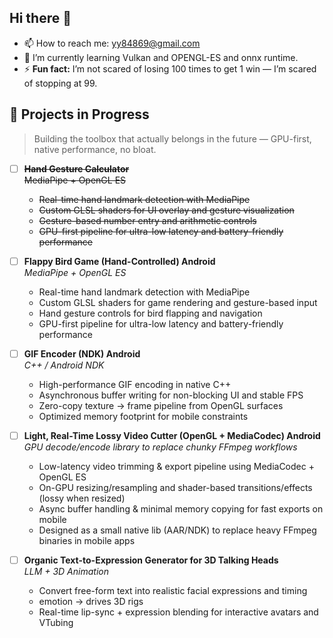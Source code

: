 ## Hi there 👋

<!--
**VoidYogendra/VoidYogendra** is a ✨ _special_ ✨ repository because its `README.md` (this file) appears on your GitHub profile.

Here are some ideas to get you started:

- 🔭 I’m currently working on ...
- 🌱 I’m currently learning ...
- 👯 I’m looking to collaborate on ...
- 🤔 I’m looking for help with ...
- 💬 Ask me about ...
- 📫 How to reach me: ...
- 😄 Pronouns: ...
- ⚡ Fun fact: ...
-->

- 📫 How to reach me: yy84869@gmail.com
- 🌱 I’m currently learning Vulkan and OPENGL-ES and onnx runtime.
- ⚡ **Fun fact:** I’m not scared of losing 100 times to get 1 win — I’m scared of stopping at 99.

## 🚀 Projects in Progress

> Building the toolbox that actually belongs in the future — GPU-first, native performance, no bloat.

- [ ] ~~**Hand Gesture Calculator**~~  
~~MediaPipe + OpenGL ES~~
  - ~~Real-time hand landmark detection with MediaPipe~~  
  - ~~Custom GLSL shaders for UI overlay and gesture visualization~~  
  - ~~Gesture-based number entry and arithmetic controls~~  
  - ~~GPU-first pipeline for ultra-low latency and battery-friendly performance~~

- [ ] **Flappy Bird Game (Hand-Controlled) Android**  
  _MediaPipe + OpenGL ES_  
  - Real-time hand landmark detection with MediaPipe  
  - Custom GLSL shaders for game rendering and gesture-based input  
  - Hand gesture controls for bird flapping and navigation  
  - GPU-first pipeline for ultra-low latency and battery-friendly performance  

- [ ] **GIF Encoder (NDK) Android**  
  _C++ / Android NDK_  
  - High-performance GIF encoding in native C++  
  - Asynchronous buffer writing for non-blocking UI and stable FPS  
  - Zero-copy texture → frame pipeline from OpenGL surfaces  
  - Optimized memory footprint for mobile constraints

- [ ] **Light, Real-Time Lossy Video Cutter (OpenGL + MediaCodec) Android**  
  _GPU decode/encode library to replace chunky FFmpeg workflows_  
  - Low-latency video trimming & export pipeline using MediaCodec + OpenGL ES  
  - On-GPU resizing/resampling and shader-based transitions/effects (lossy when resized)  
  - Async buffer handling & minimal memory copying for fast exports on mobile  
  - Designed as a small native lib (AAR/NDK) to replace heavy FFmpeg binaries in mobile apps

- [ ] **Organic Text-to-Expression Generator for 3D Talking Heads**  
  _LLM + 3D Animation_  
  - Convert free-form text into realistic facial expressions and timing  
  - emotion → drives 3D rigs  
  - Real-time lip-sync + expression blending for interactive avatars and VTubing
